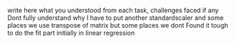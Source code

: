write here what you understood from each task, challenges faced if any
Dont fully understand why I have to put another standardscaler and some places we use transpose of matrix but some places we dont 
Found it tough to do the fit part initially in linear regression 
